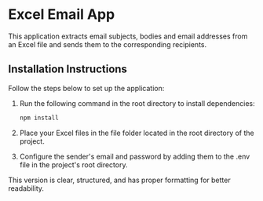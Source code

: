 # Excel Email App

This application extracts email subjects, bodies and email addresses from an Excel file and sends them to the corresponding recipients.

## Installation Instructions

Follow the steps below to set up the application:

1. Run the following command in the root directory to install dependencies:

   ```bash
   npm install

   ```

2. Place your Excel files in the file folder located in the root directory of the project.

3. Configure the sender's email and password by adding them to the .env file in the project's root directory.

This version is clear, structured, and has proper formatting for better readability.
